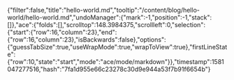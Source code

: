 {"filter":false,"title":"hello-world.md","tooltip":"/content/blog/hello-world/hello-world.md","undoManager":{"mark":-1,"position":-1,"stack":[]},"ace":{"folds":[],"scrolltop":148.3984375,"scrollleft":0,"selection":{"start":{"row":16,"column":23},"end":{"row":16,"column":23},"isBackwards":false},"options":{"guessTabSize":true,"useWrapMode":true,"wrapToView":true},"firstLineState":{"row":10,"state":"start","mode":"ace/mode/markdown"}},"timestamp":1581047277516,"hash":"7fa1d955e66c23278c30d9e944a53f7b91f6654b"}
